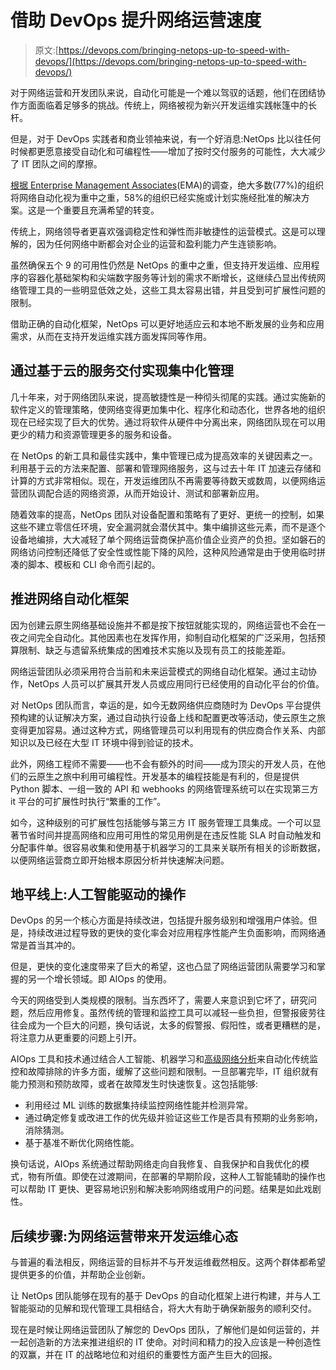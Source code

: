 # 借助 DevOps 提升网络运营速度

> 原文:[https://devops.com/bringing-netops-up-to-speed-with-devops/](https://devops.com/bringing-netops-up-to-speed-with-devops/)

对于网络运营和开发团队来说，自动化可能是一个难以驾驭的话题，他们在团结协作方面面临着足够多的挑战。传统上，网络被视为新兴开发运维实践帐篷中的长杆。

但是，对于 DevOps 实践者和商业领袖来说，有一个好消息:NetOps 比以往任何时候都更愿意接受自动化和可编程性——增加了按时交付服务的可能性，大大减少了 IT 团队之间的摩擦。

[根据 Enterprise Management Associates](https://www.ansible.com/hubfs/Images/resources/ma-enterprise-network-automation-ema-analyst-paper-f19360-201909-en.pdf?hsLang=en-us)(EMA)的调查，绝大多数(77%)的组织将网络自动化视为重中之重，58%的组织已经实施或计划实施经批准的解决方案。这是一个重要且充满希望的转变。

传统上，网络领导者更喜欢强调稳定性和弹性而非敏捷性的运营模式。这是可以理解的，因为任何网络中断都会对企业的运营和盈利能力产生连锁影响。

虽然确保五个 9 的可用性仍然是 NetOps 的重中之重，但支持开发运维、应用程序的容器化基础架构和尖端数字服务等计划的需求不断增长，这继续凸显出传统网络管理工具的一些明显低效之处，这些工具太容易出错，并且受到可扩展性问题的限制。

借助正确的自动化框架，NetOps 可以更好地适应云和本地不断发展的业务和应用需求，从而在支持开发运维实践方面发挥同等作用。

## 通过基于云的服务交付实现集中化管理

几十年来，对于网络团队来说，提高敏捷性是一种彻头彻尾的实践。通过实施新的软件定义的管理策略，使网络变得更加集中化、程序化和动态化，世界各地的组织现在已经实现了巨大的优势。通过将软件从硬件中分离出来，网络团队现在可以用更少的精力和资源管理更多的服务和设备。

在 NetOps 的新工具和最佳实践中，集中管理已成为提高效率的关键因素之一。利用基于云的方法来配置、部署和管理网络服务，这与过去十年 IT 加速云存储和计算的方式非常相似。现在，开发运维团队不再需要等待数天或数周，以便网络运营团队调配合适的网络资源，从而开始设计、测试和部署新应用。

随着效率的提高，NetOps 团队对设备配置和策略有了更好、更统一的控制，如果这些不建立零信任环境，安全漏洞就会潜伏其中。集中编排这些元素，而不是逐个设备地编排，大大减轻了单个网络运营商保护高价值企业资产的负担。坚如磐石的网络访问控制还降低了安全性或性能下降的风险，这种风险通常是由于使用临时拼凑的脚本、模板和 CLI 命令而引起的。

## 推进网络自动化框架

因为创建云原生网络基础设施并不都是按下按钮就能实现的，网络运营也不会在一夜之间完全自动化。其他因素也在发挥作用，抑制自动化框架的广泛采用，包括预算限制、缺乏与遗留系统集成的困难技术实施以及现有员工的技能差距。

网络运营团队必须采用符合当前和未来运营模式的网络自动化框架。通过主动协作，NetOps 人员可以扩展其开发人员或应用同行已经使用的自动化平台的价值。

对 NetOps 团队而言，幸运的是，如今无数网络供应商随时为 DevOps 平台提供预构建的认证解决方案，通过自动执行设备上线和配置更改等活动，使云原生之旅变得更加容易。通过这种方式，网络管理员可以利用现有的供应商合作关系、内部知识以及已经在大型 IT 环境中得到验证的技术。

此外，网络工程师不需要——也不会有额外的时间——成为顶尖的开发人员，在他们的云原生之旅中利用可编程性。开发基本的编程技能是有利的，但是提供 Python 脚本、一组一致的 API 和 webhooks 的网络管理系统可以在实现第三方 it 平台的可扩展性时执行“繁重的工作”。

如今，这种级别的可扩展性包括能够与第三方 IT 服务管理工具集成。一个可以显著节省时间并提高网络和应用可用性的常见用例是在违反性能 SLA 时自动触发和分配事件单。很容易收集和使用基于机器学习的工具来关联所有相关的诊断数据，以便网络运营商立即开始根本原因分析并快速解决问题。

## 地平线上:人工智能驱动的操作

DevOps 的另一个核心方面是持续改进，包括提升服务级别和增强用户体验。但是，持续改进过程导致的更快的变化率会对应用程序性能产生负面影响，而网络通常是首当其冲的。

但是，更快的变化速度带来了巨大的希望，这也凸显了网络运营团队需要学习和掌握的另一个增长领域。即 AIOps 的使用。

今天的网络受到人类规模的限制。当东西坏了，需要人来意识到它坏了，研究问题，然后应用修复。虽然传统的管理和监控工具可以减轻一些负担，但警报疲劳往往会成为一个巨大的问题，换句话说，太多的假警报、假阳性，或者更糟糕的是，将注意力从更重要的问题上引开。

AIOps 工具和技术通过结合人工智能、机器学习和[高级网络分析](https://devops.com/bridging-the-network-automation-skills-gap/)来自动化传统监控和故障排除的许多方面，缓解了这些问题和限制。一旦部署完毕，IT 组织就有能力预测和预防故障，或者在故障发生时快速恢复。这包括能够:

*   利用经过 ML 训练的数据集持续监控网络性能并检测异常。
*   通过确定修复或改进工作的优先级并验证这些工作是否具有预期的业务影响，消除猜测。
*   基于基准不断优化网络性能。

换句话说，AIOps 系统通过帮助网络走向自我修复、自我保护和自我优化的模式，物有所值。即使在过渡期间，在部署的早期阶段，这种人工智能辅助的操作也可以帮助 IT 更快、更容易地识别和解决影响网络或用户的问题。结果是如此戏剧性。

## 后续步骤:为网络运营带来开发运维心态

与普遍的看法相反，网络运营的目标并不与开发运维截然相反。这两个群体都希望提供更多的价值，并帮助企业创新。

让 NetOps 团队能够在现有的基于 DevOps 的自动化框架上进行构建，并与人工智能驱动的见解和现代管理工具相结合，将大大有助于确保新服务的顺利交付。

现在是时候让网络运营团队了解您的 DevOps 团队，了解他们是如何运营的，并一起创造新的方法来推进组织的 IT 使命。对时间和精力的投入应该是一种创造性的双赢，并在 IT 的战略地位和对组织的重要性方面产生巨大的回报。
